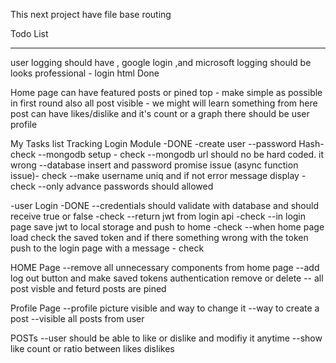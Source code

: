This next project have file base routing

Todo List

---

user logging should have , google login ,and microsoft logging should be looks professional - login html Done

Home page can have featured posts or pined top - make simple as possible in first round
also all post visible - we might will learn something from here
post can have likes/dislike and it's count or a graph
there should be user profile

My Tasks list Tracking
Login Module -DONE
-create user
--password Hash-check
--mongodb setup - check
--mongodb url should no be hard coded. it wrong
--database insert and password promise issue (async function issue)- check
--make username uniq and if not error message display - check
--only advance passwords should allowed

-user Login -DONE
--credentials should validate with database and should receive true or false -check
--return jwt from login api -check
--in login page save jwt to local storage and push to home -check
--when home page load check the saved token and if there something wrong with the token push to the login page with a message - check

HOME Page
--remove all unnecessary components from home page
--add log out button and make saved tokens authentication remove or delete
-- all post visble and feturd posts are pined

Profile Page
--profile picture visible and way to change it
--way to create a post
--visible all posts from user

POSTs
--user should be able to like or dislike and modifiy it anytime
--show like count or ratio between likes dislikes

